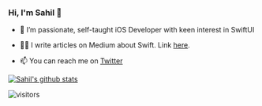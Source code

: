 ### Hi, I'm Sahil 👋


- 🔭 I’m passionate, self-taught iOS Developer with keen interest in SwiftUI 
- ✍🏻 I write articles on Medium about Swift. Link [here](https://medium.com/@SahilSatralkar_18053).


- 📫 You can reach me on [Twitter](https://twitter.com/sahilsatralkar)


[![Sahil's github stats](https://github-readme-stats.vercel.app/api?username=sahilsatralkar&bg_color=161b22&text_color=ffffff)](https://github.com/anuraghazra/github-readme-stats)

![visitors](https://visitor-badge.laobi.icu/badge?page_id=sahilsatralkar)<br/>
